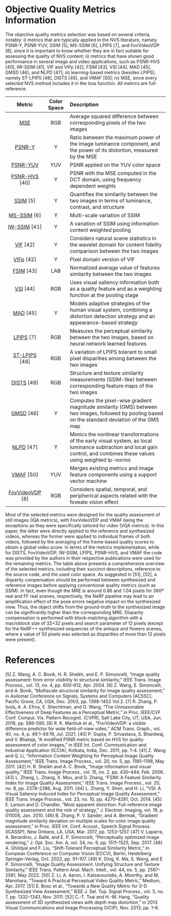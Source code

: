 # Objective Quality Metrics Information

The objective quality metrics selection was based on several criteria, notably: i) metrics that are typically applied in the NVS literature, namely PSNR-Y, PSNR-YUV, SSIM [5], MS-SSIM [6], LPIPS [7], and FovVideoVDP [8], since it is important to know whether they are in fact suitable for assessing the quality of NVS content; ii) metrics that have shown good performance in several image and video applications, such as PSNR-HVS [40], IW-SSIM [41], VIF and VIFp [42], FSIM [43], VSI [44], MAD [45], GMSD [46], and NLPD [47]; iii) learning-based metrics (besides LPIPS), namely ST-LPIPS [48], DISTS [49], and VMAF [50]; iv) MSE, since every selected NVS method includes it in the loss function. All metrics are full-reference.

| Metric        | Color Space | Description                                                                                                   |
|:-------------:|:-----------:|:--------------------------------------------------------------------------------------------------------------|
| [MSE](scikit-image.org/docs/stable/api/skimage.metrics)           | RGB         | Average squared difference between corresponding pixels of the two images                                      |
| [PSNR-Y](scikit-image.org/docs/stable/api/skimage.metrics)        | Y           | Ratio between the maximum power of the image luminance component, and the power of its distortion, measured by the MSE |
| [PSNR-YUV](scikit-image.org/docs/stable/api/skimage.metrics)      | YUV         | PSNR applied on the YUV color space                                                                            |
| [PSNR-HVS](pypi.org/project/psnr-hvsm) [40] | Y           | PSNR with the MSE computed in the DCT domain, using frequency dependent weights                                |
| [SSIM](pypi.org/project/sewar) [5]      | Y           | Quantifies the similarity between the two images in terms of luminance, contrast, and structure                |
| [MS-SSIM](pypi.org/project/sewar) [6]   | Y           | Multi-scale variation of SSIM                                                                                  |
| [IW-SSIM](github.com/Jack-guo-xy/Python-IW-SSIM) [41]  | Y           | A variation of SSIM using information content weighted pooling                                                 |
| [VIF](pypi.org/project/sewar) [42]      | Y           | Considers natural scene statistics in the wavelet domain for content fidelity comparison between the two images |
| [VIFp](pypi.org/project/sewar) [42]     | Y           | Pixel domain version of VIF                                                                                    |
| [FSIM](pypi.org/project/IQA-pytorch) [43]     | LAB         | Normalized average value of features similarity between the two images                                         |
| [VSI](pypi.org/project/IQA-pytorch) [44]      | RGB         | Uses visual saliency information both as a quality feature and as a weighting function at the pooling stage     |
| [MAD](pypi.org/project/IQA-pytorch) [45]      | Y           | Models adaptive strategies of the human visual system, combining a distortion detection strategy and an appearance-based strategy |
| [LPIPS](github.com/richzhang/PerceptualSimilarity) [7]     | RGB         | Measures the perceptual similarity between the two images, based on neural network learned features             |
| [ST-LPIPS](pypi.org/project/IQA-pytorch) [48] | RGB         | A variation of LPIPS tolerant to small pixel disparities among between the two images                          |
| [DISTS](github.com/dingkeyan93/DISTS) [49]    | RGB         | Structure and texture similarity measurements (SSIM-like) between corresponding feature maps of the two images  |
| [GMSD](pypi.org/project/IQA-pytorch) [46]     | Y           | Computes the pixel-wise gradient magnitude similarity (GMS) between two images, followed by pooling based on the standard deviation of the GMS map |
| [NLPD](pypi.org/project/IQA-pytorch) [47]     | Y           | Mimics the nonlinear transformations of the early visual system, as local luminance subtraction and local gain control, and combines these values using weighted lp-norms |
| [VMAF](github.com/Netflix/vmaf) [50]     | YUV         | Merges existing metrics and image feature components using a support vector machine                             |
| [FovVideoVDP](github.com/gfxdisp/FovVideoVDP) [8] | RGB       | Considers spatial, temporal, and peripherical aspects related with the foveate vision effect                    |

Most of the selected metrics were designed for the quality assessment of still images (IQA metrics), with FovVideoVDP and VMAF being the exceptions as they were specifically tailored for video (VQA metrics). In this paper, the latter were directly applied to the reference and synthesized videos, whereas the former were applied to individual frames of both videos, followed by the averaging of the frame-based quality scores to obtain a global video score. In terms of the metrics implementation, while for DISTS, FovVideoVDP, IW-SSIM, LPIPS, PSNR-HVS, and VMAF the code was provided by the authors in their respective publications were used for the remaining metrics. The table above presents a comprehensive overview of the selected metrics, including their succinct descriptions, reference to the source code, and the used color space. As suggested in [51], [52], a disparity compensation should be performed between synthesized and reference images before applying conventional quality metrics (such as SSIM). In fact, even though the MRE is around 0.86 and 1.04 pixels for 360º real and FF real scenes, respectively, the NeRF pipeline may lead to an amplification effect of the pose errors negative impact on the synthesized view. Thus, the object shifts from the ground-truth to the synthesized image can be significantly higher than the corresponding MRE. Disparity compensation is performed with block-matching algorithm with a macroblock size of 32×32 pixels and search parameter of 12 pixels (except for the NeRF++ synthesized sequences of the antique and flowers scenes, where a value of 50 pixels was selected as disparities of more than 12 pixels were present).

# References

[5]	Z. Wang, A. C. Bovik, H. R. Sheikh, and E. P. Simoncelli, “Image quality assessment: from error visibility to structural similarity,” IEEE Trans. Image Process., vol. 13, no. 4, pp. 600–612, Apr. 2004.
[6]	Z. Wang, E. Simoncelli, and A. Bovik, “Multiscale structural similarity for image quality assessment,” in Asilomar Conference on Signals, Systems and Computers (ACSSC), Pacific Grove, CA, USA, Dec. 2003, pp. 1398-1402 Vol.2.
[7]	R. Zhang, P. Isola, A. A. Efros, E. Shechtman, and O. Wang, “The Unreasonable Effectiveness of Deep Features as a Perceptual Metric,” in Proc. IEEE/CVF Conf. Comput. Vis. Pattern Recognit. (CVPR), Salt Lake City, UT, USA, Jun. 2018, pp. 586–595.
[8]	R. K. Mantiuk et al., “FovVideoVDP: a visible difference predictor for wide field-of-view video,” ACM Trans. Graph., vol. 40, no. 4, p. 49:1-49:19, Jul. 2021.
[40]	P. Gupta, P. Srivastava, S. Bhardwaj, and V. Bhateja, “A modified PSNR metric based on HVS for quality assessment of color images,” in IEEE Int. Conf. Communication and Industrial Application (ICCIA), Kolkata, India, Dec. 2011, pp. 1–4.
[41]	Z. Wang and Q. Li, “Information Content Weighting for Perceptual Image Quality Assessment,” IEEE Trans. Image Process., vol. 20, no. 5, pp. 1185–1198, May 2011.
[42]	H. R. Sheikh and A. C. Bovik, “Image information and visual quality,” IEEE Trans. Image Process., vol. 15, no. 2, pp. 430–444, Feb. 2006.
[43]	L. Zhang, L. Zhang, X. Mou, and D. Zhang, “FSIM: A Feature Similarity Index for Image Quality Assessment,” IEEE Trans. Image Process., vol. 20, no. 8, pp. 2378–2386, Aug. 2011.
[44]	L. Zhang, Y. Shen, and H. Li, “VSI: A Visual Saliency-Induced Index for Perceptual Image Quality Assessment,” IEEE Trans. Image Process., vol. 23, no. 10, pp. 4270–4281, Oct. 2014.
[45]	E. Larson and D. Chandler, “Most apparent distortion: Full-reference image quality assessment and the role of strategy,” J. Electron. Imaging, vol. 19, p. 011006, Jan. 2010.
[46]	B. Zhang, P. V. Sander, and A. Bermak, “Gradient magnitude similarity deviation on multiple scales for color image quality assessment,” in Proc. IEEE Int. Conf. Acoust., Speech Signal Process. (ICASSP), New Orleans, LA, USA, Mar. 2017, pp. 1253–1257.
[47]	V. Laparra, A. Berardino, J. Ballé, and E. P. Simoncelli, “Perceptually optimized image rendering,” J. Opt. Soc. Am. A, vol. 34, no. 9, pp. 1511–1525, Sep. 2017.
[48]	A. Ghildyal and F. Liu, “Shift-Tolerant Perceptual Similarity Metric,” in European Conference on Computer Vision (ECCV), Berlin, Heidelberg: Springer-Verlag, Oct. 2022, pp. 91–107.
[49]	K. Ding, K. Ma, S. Wang, and E. P. Simoncelli, “Image Quality Assessment: Unifying Structure and Texture Similarity,” IEEE Trans. Pattern Anal. Mach. Intell., vol. 44, no. 5, pp. 2567–2581, May 2022.
[50]	Z. Li, A. Aaron, I. Katsavounidis, A. Moorthy, and M. Manohara, “Toward A Practical Perceptual Video Quality Metric,” Medium, Apr. 2017.
[51]	E. Bosc et al., “Towards a New Quality Metric for 3-D Synthesized View Assessment,” IEEE J. Sel. Top. Signal Process., vol. 5, no. 7, pp. 1332–1343, Nov. 2011.
[52]	C.-T. Tsai and H.-M. Hang, “Quality assessment of 3D synthesized views with depth map distortion,” in 2013 Visual Communications and Image Processing (VCIP), Nov. 2013, pp. 1–6.

